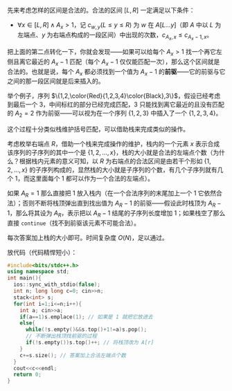 先来考虑怎样的区间是合法的。合法的区间 $[L,R]$ 一定满足以下条件：

- $\forall x\in[L,R] \land A_x>1$，记 $c_{w,y}(L\le y\le R)$ 为 $w$ 在 $A[L\ldots y]$（即 $A$ 中以 $L$ 为左端点、$y$ 为右端点构成的一段区间）中出现的次数，$c_{A_x,x}\le c_{A_x-1,x}$。


把上面的第二点转化一下，你就会发现——如果可以给每个 $A_x>1$ 找一个再它左侧且离它最近的 $A_x-1$ 匹配（每个 $A_x-1$ 仅仅能匹配一次），那么这个区间就是合法的。也就是说，每个 $A_x$ 都必须找到一个值为 $A_x-1$ 的**前驱**——它的前驱与它之间的那一段区间就是后来插入的。

举个例子，序列 $\{1,2,\color{Red}{1,2,3,4}\color{Black},3\}$，假设已经考虑到最后一个 $3$，中间标红的部分已经完成匹配，$3$ 只能找到离它最近的且没有匹配的 $A_2=2$ 作为前驱——可以视为在一个序列 $\{1,2,3\}$ 中插入了一个 $\{1,2,3,4\}$。

这个过程十分类似栈维护括号匹配，可以借助栈来完成类似的操作。

考虑枚举右端点 $R$，借助一个栈来完成操作的维护，栈内的一个元素 $x$ 表示合成该序列的子序列的其中一个是 $\{1,2,\ldots,x\}$，栈的大小就是合法的左端点个数（为什么？根据栈内元素的意义可知，以 $R$ 为右端点的合法区间是由若干个形如 $\{1,2,\ldots,x\}$ 的子序列构成的，显然栈的大小就是子序列的个数，有几个子序列就有几个 $1$，而这里面每个 $1$ 都可以作为一个合法的左端点）。

如果 $A_R=1$ 那么直接把 $1$ 放入栈内（在一个合法序列的末尾加上一个 $1$ 它依然合法）；否则不断将栈顶弹出直到找出值为 $A_R-1$ 的前驱——假设此时栈顶为 $A_R-1$，那么将其设为 $A_R$，表示把以 $A_R-1$ 结尾的子序列长度增加 $1$；如果栈空了那么直接 `continue`（找不到前驱该元素不可能合法）。

每次答案加上栈的大小即可。时间复杂度 $O(N)$，足以通过。

放代码（代码精悍短小）：

```cpp
#include<bits/stdc++.h>
using namespace std;
int main(){
  ios::sync_with_stdio(false);
  int n; long long c=0; cin>>n;
  stack<int> s;
  for(int i=1;i<=n;i++){
    int a; cin>>a;
    if(a==1)s.emplace(1); // 如果是 1 就把它放进去
    else{
      while(!s.empty()&&s.top()+1!=a)s.pop();
      // 不断弹出栈顶找前驱的过程
      if(!s.empty())s.top()++; // 将栈顶改为 A[r]
    }
    c+=s.size(); // 答案加上合法左端点个数
  }
  cout<<c<<endl;
  return 0;
}
```